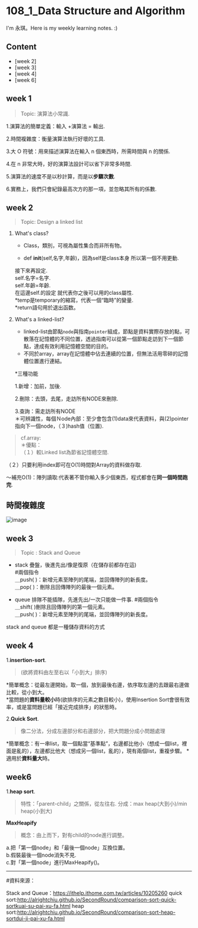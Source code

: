 # 108_1_Data Structure and Algorithm
I'm 永琪。Here is my weekly learning notes. :)
  
## Content
- [week 2] 
- [week 3]
- [week 4]
- [week 6]



## week 1
 > Topic: 演算法小常識. 
 
1.演算法的簡單定義：輸入 +演算法 = 輸出. 

2.時間複雜度：衡量演算法執行好壞的工具. 

3.大 O 符號：用來描述演算法在輸入 n 個東西時，所需時間與 n 的關係. 

4.在 n 非常大時，好的演算法設計可以省下非常多時間. 

5.演算法的速度不是以秒計算，而是以**步驟次數**. 

6.實務上，我們只會紀錄最高次方的那一項，並忽略其所有的係數. 



## week 2
 > Topic: Design a linked list

1. What's class?
    * Class，類別，可視為屬性集合而非所有物。    
    
    * def __init__(self,名字,年齡)，因為self是class本身 所以第一個不用更動.   
    
     接下來再設定.   
     self.名字=名字.   
     self.年齡=年齡.   
     在這邊self.的設定 就代表你之後可以用的class屬性.   
     *temp是temporary的縮寫，代表一個“臨時”的變量.   
     *return語句用於退出函数。    
     
     
     

    
    
    
2. What's a linked-list?
   * linked-list由節點`node`與指南`pointer`組成，節點是資料實際存放的點，可散落在記憶體的不同位置，透過指南可以從第一個節點走訪到下一個節點，達成有效利用記憶體空間的目的。
   * 不同於array，array在記憶體中佔去連續的位置，但無法活用零碎的記憶體位置進行連結。  
   
   *三種功能  
   
    1.新增：加前，加後. 
    
    2.刪除：去頭，去尾，走訪所有NODE來刪除. 
    
    3.查詢：需走訪所有NODE  
    ＊可辨識性，每個Ｎode內部：至少會包含(1)data來代表資料，與(2)pointer指向下一個node，（３)hash值（位置). 
    
   
  > cf.array:  
   ＊優點：  
   （１）較Linked list為節省記憶體空間. 
   
   （２）只要利用index即可在O(1)時間對Array的資料做存取. 
   
   ～補充O(1)：陣列讀取:代表著不管你輸入多少個東西，程式都會在**同一個時間跑完**. 
   

## 時間複雜度
![image](https://github.com/hello02923/lai/blob/master/截圖%202019-10-25%20下午1.42.42.png)


## week 3
 > Topic : Stack and Queue
   * stack 疊盤，後進先出/像是復原（在儲存前都存在這)  
   #兩個指令  
    ＿push( )：新增元素至陣列的尾端，並回傳陣列的新長度。  
    ＿pop( )：刪除且回傳陣列的最後一個元素。  
    
   * queue 排隊不能插隊，先進先出/一次只能做一件事. 
   #兩個指令  
   ＿shift( )刪除且回傳陣列的第一個元素。  
   ＿push( )：新增元素至陣列的尾端，並回傳陣列的新長度。    
   
   
 stack and queue 都是一種儲存資料的方式
  
  
## week 4
1.**insertion-sort**. 
>(欲將資料由左至右以「小到大」排序)

*簡單概念：從最左邊開始，取一個，放到最後右邊，依序取左邊的去跟最右邊做比較，從小到大。  
*當問題的**資料量較小**時(欲排序的元素之數目較小)，使用Insertion Sort會很有效率，或是當問題已經「接近完成排序」的狀態時。


2.**Quick Sort**. 
>像二分法，分成左邊部分和右邊部分，把大問題分成小問題處理

*簡單概念：有一串list，取一個點當“基準點”，右邊都比他小（想成一個list，裡面是亂的），左邊都比他大（想成另一個list，亂的），現有兩個list，重複步驟。
*適用於**資料量大**時。




## week6  

1.**heap sort**. 
> 特性：「parent-child」之關係，從左往右. 
> 分成：max heap(大到小)/min heap(小到大)    


  **MaxHeapify**  
> 概念：由上而下，對有child的node進行調整。  


a.把「第一個node」和「最後一個node」互換位置。    
b.假裝最後一個node消失不見.   
c.對「第一個node」進行MaxHeapify()。    


**********************************************************
#資料來源：    

Stack and Queue：https://ithelp.ithome.com.tw/articles/10205260
quick sort:http://alrightchiu.github.io/SecondRound/comparison-sort-quick-sortkuai-su-pai-xu-fa.html
heap sort:http://alrightchiu.github.io/SecondRound/comparison-sort-heap-sortdui-ji-pai-xu-fa.html



